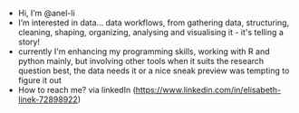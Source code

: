 - Hi, I’m @anel-li
- I’m interested in data... data workflows, from gathering data, structuring, cleaning, shaping, organizing, analysing and visualising it - it's telling a story!
- currently I'm enhancing my programming skills, working with R and python mainly, but involving other tools when it suits the research question best,
  the data needs it or a nice  sneak preview was tempting to figure it out
- How to reach me? via linkedIn (https://www.linkedin.com/in/elisabeth-linek-72898922)

<!---
anel-li/anel-li is a ✨ special ✨ repository because its `README.md` (this file) appears on your GitHub profile.
You can click the Preview link to take a look at your changes.
--->
